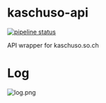 # kaschuso-api

[![pipeline status](https://gitlab.com/kaschusosystems/kaschuso-api/badges/master/pipeline.svg)](https://gitlab.com/kaschusosystems/kaschuso-api/-/commits/master)

API wrapper for kaschuso.so.ch

# Log
![log.png](./log.png)
